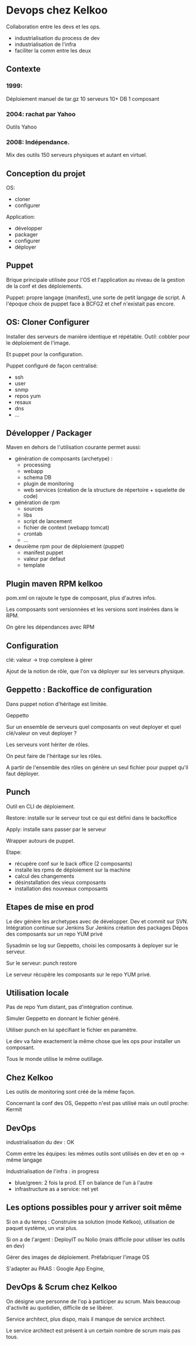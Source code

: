 # Devops chez Kelkoo

Collaboration entre les devs et les ops.

* industrialisation du process de dev
* industrialisation de l'infra
* faciliter la comm entre les deux

## Contexte

### 1999:

Déploiement manuel de tar.gz
10 serveurs
10+ DB
1 composant

### 2004: rachat par Yahoo

Outils Yahoo

### 2008: Indépendance.

Mix des outils
150 serveurs physiques et autant en virtuel.

## Conception du projet

OS:
* cloner
* configurer

Application:
* développer
* packager
* configurer
* déployer

## Puppet

Brique principale utilisée pour l'OS et l'application au niveau de la gestion de la conf et des déploiements.

Puppet: propre langage (manifest), une sorte de petit langage de script.
A l'époque choix de puppet face à BCFG2 et chef n'existait pas encore.

## OS: Cloner Configurer

Installer des serveurs de manière identique et répétable.
Outil: cobbler pour le déploiement de l'image.

Et puppet pour la configuration.

Puppet configuré de façon centralisé:

* ssh
* user
* snmp
* repos yum
* resaux
* dns
* ...

## Développer / Packager

Maven en dehors de l'utilisation courante permet aussi:

* génération de composants (archetype) :
  * processing
  * webapp
  * schema DB
  * plugin de monitoring
  * web services (création de la structure de répertoire + squelette de
    code)
* génération de rpm
  * sources
  * libs
  * script de lancement
  * fichier de context (webapp tomcat)
  * crontab
  * ...
* deuxième rpm pour de déploiement (puppet)
  * manifest puppet
  * valeur par defaut
  * template

## Plugin maven RPM kelkoo

pom.xml on rajoute le type de composant, plus d'autres infos.

Les composants sont versionnées et les versions sont insérées dans le RPM.

On gère les dépendances avec RPM

## Configuration

clé: valeur -> trop complexe à gérer

Ajout de la notion de rôle, que l'on va déployer sur les serveurs
physique.

## Geppetto : Backoffice de configuration

Dans puppet notion d'héritage est limitée.

Geppetto

Sur un ensemble de serveurs quel composants on veut deployer et quel
clé/valeur on veut deployer ?

Les serveurs vont hériter de rôles.

On peut faire de l'héritage sur les rôles.

A partir de l'ensemble des rôles on génère un seul fichier pour puppet
qu'il faut déployer.

## Punch

Outil en CLI de déploiement.

Restore: installe sur le serveur tout ce qui est défini dans le
backoffice

Apply: installe sans passer par le serveur

Wrapper autours de puppet.

Etape:

* récupère conf sur le back office (2 composants)
* installe les rpms de déploiement sur la machine
* calcul des changements
* désinstallation des vieux composants
* installation des nouveaux composants

## Etapes de mise en prod

Le dev génère les archetypes avec de développer.
Dev et commit sur SVN.
Intégration continue sur Jenkins
Sur Jenkins création des packages
Dépos des composants sur un repo YUM privé

Sysadmin se log sur Geppetto, choisi les composants à deployer sur le
serveur.

Sur le serveur: punch restore

Le serveur récupère les composants sur le repo YUM privé.


## Utilisation locale

Pas de repo Yum distant, pas d'intégration continue.

Simuler Geppetto en donnant le fichier généré.

Utiliser punch en lui spécifiant le fichier en paramètre.

Le dev va faire exactement la même chose que les ops pour installer un
composant.

Tous le monde utilise le même outillage.

## Chez Kelkoo

Les outils de monitoring sont créé de la même façon.

Concernant la conf des OS, Geppetto n'est pas utilisé mais un outil
proche: Kermit

## DevOps

industrialisation du dev : OK

Comm entre les équipes: les mêmes outils sont utilisés en dev et en op
-> même langage

Industrialisation de l'infra : in progress
 * blue/green: 2 fois la prod. ET on balance de l'un à l'autre
 * infrastructure as a service: net yet

## Les options possibles pour y arriver soit même

Si on a du temps : Construire sa solution (mode Kelkoo), utilisation de paquet système, un
vrai plus.

Si on a de l'argent :  DeployIT ou Nolio (mais
difficile pour utiliser les outils en dev)

Gérer des images de déploiement. Préfabriquer l'image OS

S'adapter au PAAS : Google App Engine,


## DevOps & Scrum chez Kelkoo

On désigne une personne de l'op à participer au scrum. Mais beaucoup
d'activité au quotidien, difficile de se libérer.

Service architect, plus dispo, mais il manque de service architect.

Le service architect est présent à un certain nombre de scrum mais pas
tous.
